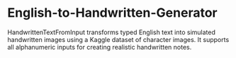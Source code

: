# English-to-Handwritten-Generator
HandwrittenTextFromInput transforms typed English text into simulated handwritten images using a Kaggle dataset of character images. It supports all alphanumeric inputs for creating realistic handwritten notes.
